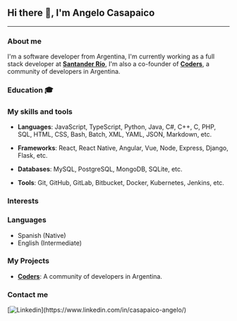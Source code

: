 ## Hi there 👋, I'm Angelo Casapaico
---

### About me 

I'm a software developer from Argentina, I'm currently working as a full stack developer at [**Santander Río**](https://www.santanderrio.com.ar/), I'm also a co-founder of [**Coders**](https://coders.com.ar/), a community of developers in Argentina.

### Education 🎓


### My skills and tools

- **Languages**: JavaScript, TypeScript, Python, Java, C#, C++, C, PHP, SQL, HTML, CSS, Bash, Batch, XML, YAML, JSON, Markdown, etc.

- **Frameworks**: React, React Native, Angular, Vue, Node, Express, Django, Flask, etc.

- **Databases**: MySQL, PostgreSQL, MongoDB, SQLite, etc.

- **Tools**: Git, GitHub, GitLab, Bitbucket, Docker, Kubernetes, Jenkins, etc.


### Interests



### Languages

- Spanish (Native)
- English (Intermediate)

### My Projects

- [**Coders**](https://coders.com.ar/): A community of developers in Argentina.

### Contact me

[![Linkedin](https://img.shields.io/badge/LinkedIn-0077B5?style=for-the-badge&logo=linkedin&logoColor=white")](https://www.linkedin.com/in/casapaico-angelo/)


<!--
**4ngelo12/4ngelo12** is a ✨ _special_ ✨ repository because its `README.md` (this file) appears on your GitHub profile.

Here are some ideas to get you started:

- 🔭 I’m currently working on ...
- 🌱 I’m currently learning ...
- 👯 I’m looking to collaborate on ...
- 🤔 I’m looking for help with ...
- 💬 Ask me about ...
- 📫 How to reach me: ...
- 😄 Pronouns: ...
- ⚡ Fun fact: ...
-->

